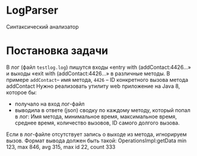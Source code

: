 # LogParser
Синтаксический анализатор

# Постановка задачи
В лог (файл `testlog.log`) пишутся входы «entry with (addContact:4426…» и выходы «exit with (addContact:4426…» в различные методы.
В примере `addContact`– имя метода, `4426` – ID конкретного вызова метода addContact
Нужно реализовать утилиту web приложение на Java 8, которое бы:
- получало на вход лог-файл
- выводила в ответе (json) сводку по каждому методу, который попал в лог: Имя метода, минимальное время, максимальное время, среднее время, количество вызовов, ID самого долгого вызова.

Если в лог-файле отсутствует запись о выходе из метода, игнорируем вызов.
Формат вывода должен быть такой:
OperationsImpl:getData min 123, max 846, avg 315, max id 22, count 333
